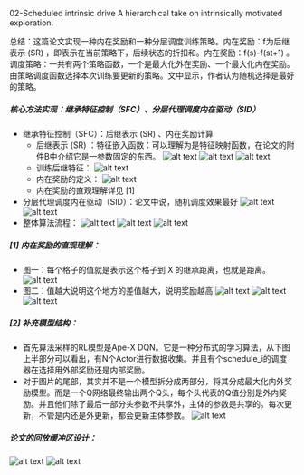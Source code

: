 02-Scheduled intrinsic drive  A hierarchical take on intrinsically motivated exploration.

总结：这篇论文实现一种内在奖励和一种分层调度训练策略。内在奖励：f为后继表示 (SR) ，即表示在当前策略下，后续状态的折扣和。内在奖励：f(s)-f(st+1) 。调度策略：一共有两个策略函数，一个是最大化外在奖励、一个最大化内在奖励。由策略调度函数选择本次训练要更新的策略。文中显示，作者认为随机选择是最好的策略。

##### 核心方法实现：继承特征控制（SFC）、分层代理调度内在驱动（SID）
- 继承特征控制（SFC）：后继表示 (SR) 、内在奖励计算
    - 后继表示 (SR) ：特征嵌入函数：可以理解为是特征映射函数，在论文的附件B中介绍它是一参数固定的东西。
    ![alt text](image-4.png)
    ![alt text](image-5.png)
    ![alt text](image-6.png)
    - 训练后继特征：
    ![alt text](image-7.png)
    - 内在奖励的定义：
    ![alt text](image-8.png)
    - 内在奖励的直观理解详见 [1]
- 分层代理调度内在驱动（SID）：论文中说，随机调度效果最好
    ![alt text](image-13.png)
    ![alt text](image-14.png)
- 整体算法流程：
![alt text](image-16.png)
![alt text](image-17.png)
![alt text](image-18.png)



##### [1] 内在奖励的直观理解：
- 图一：每个格子的值就是表示这个格子到 X 的继承距离，也就是距离。
![alt text](image-11.png)
- 图二：值越大说明这个地方的差值越大，说明奖励越高
![alt text](image-12.png)
![alt text](image-9.png) ![alt text](image-10.png)

##### [2] 补充模型结构：
- 首先算法采样的RL模型是Ape-X DQN。它是一种分布式的学习算法，从下图上半部分可以看出，有N个Actor进行数据收集。并且有个schedule_i的调度器在选择用外部奖励还是内部奖励。
- 对于图片的尾部，其实并不是一个模型拆分成两部分，将其分成最大化内外奖励模型。而是一个Q网络最终输出两个Q头，每个头代表的Q值分别是外内奖励。并且他们除了最后一部分头参数不共享外，主体的参数是共享的。每次更新，不管是内还是外更新，都会更新主体参数。
![alt text](image-19.png)

##### 论文的回放缓冲区设计：
![alt text](image-21.png)
![alt text](image-22.png)